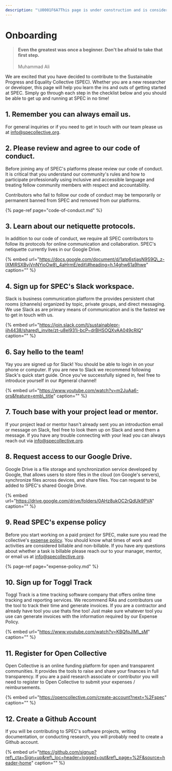 ```yaml
---
description: "\U0001F6A7This page is under construction and is considered incomplete. \U0001F6A7"
---
```


# Onboarding

> #### Even the greatest was once a beginner. Don't be afraid to take that first step.
>
> Muhammad Ali

We are excited that you have decided to contribute to the Sustainable Progress and Equality Collective \(SPEC\). Whether you are a new researcher or developer, this page will help you learn the ins and outs of getting started at SPEC. Simply go through each step in the checklist below and you should be able to get up and running at SPEC in no time!

## 1. Remember you can always email us.

For general inquiries or if you need to get in touch with our team please us at [info@specollective.org](mailto:info@specollective.org).

## 2. Please review and agree to our code of conduct.

Before joining any of SPEC's platforms please review our code of conduct. It is critical that you understand our community's rules and how to participate professionally using inclusive and accessible language and treating fellow community members with respect and accountability.

Contributors who fail to follow our code of conduct may be temporarily or permanent banned from SPEC and removed from our platforms.

{% page-ref page="code-of-conduct.md" %}

## 3. Learn about our netiquette protocols.

In addition to our code of conduct, we require all SPEC contributors to follow its protocols for online communication and collaboration. SPEC's netiquette currently lives in our Google Drive.

{% embed url="https://docs.google.com/document/d/1atp6stjasN9S9Q\_z-lXMlRSXBvjVnNYioOw8\_4aHrmE/edit\#heading=h.14ghw61a9hwe" caption="" %}

## 4. Sign up for SPEC's Slack workspace.

Slack is business communication platform the provides persistent chat rooms \(channels\) organized by topic, private groups, and direct messaging. We use Slack as are primary means of communication and is the fastest we to get in touch with us.

{% embed url="https://join.slack.com/t/sustainablepr-ijh4438/shared\_invite/zt-u8el931i-bcP~drBHSOQXvAA049cRlQ" caption="" %}

## 6. Say hello to the team!

Yay you are signed up for Slack! You should be able to login in on your phone or computer. If you are new to Slack we recommend following Slack's quick start guide. Once you've successfully signed in, feel free to introduce yourself in our \#general channel!

{% embed url="https://www.youtube.com/watch?v=m2JuAa6-ors&feature=emb\_title" caption="" %}

## 7. Touch base with your project lead or mentor.

If your project lead or mentor hasn't already sent you an introduction email or message on Slack, feel free to look them up on Slack and send them a message. If you have any trouble connecting with your lead you can always reach out via [info@specollective.org](mailto:info@specollective.org).

## 8. Request access to our Google Drive.

Google Drive is a file storage and synchronization service developed by Google, that allows users to store files in the cloud \(on Google's servers\), synchronize files across devices, and share files. You can request to be added to SPEC's shared Google Drive.

{% embed url="https://drive.google.com/drive/folders/0AHz8ukOC2rQdUk9PVA" caption="" %}

## 9. Read SPEC's expense policy

Before you start working on a paid project for SPEC, make sure you read the collective's [expense policy](expense-policy.md). You should know what times of work and activities are considered billable and non-billable. If you have any questions about whether a task is billable please reach our to your manager, mentor, or email us at [info@specollective.org](mailto:info@specollective.org).

{% page-ref page="expense-policy.md" %}

## 10. Sign up for Toggl Track

Toggl Track is a time tracking software company that offers online time tracking and reporting services. We recommend RAs and contributors use the tool to track their time and generate invoices. If you are a contractor and already have tool you use thats fine too! Just make sure whatever tool you use can generate invoices with the information required by our Expense Policy.

{% embed url="https://www.youtube.com/watch?v=KBQfpJlM\_sM" caption="" %}

## 11. Register for Open Collective

Open Collective is an online funding platform for open and transparent communities. It provides the tools to raise and share your finances in full transparency. If you are a paid research associate or contributor you will need to register to Open Collective to submit your expenses / reimbursements.

{% embed url="https://opencollective.com/create-account?next=%2Fspec" caption="" %}

## 12. Create a Github Account

If you will be contributing to SPEC's software projects, writing documentation, or conducting research, you will probably need to create a Github account.

{% embed url="https://github.com/signup?ref\_cta=Sign+up&ref\_loc=header+logged+out&ref\_page=%2F&source=header-home" caption="" %}

